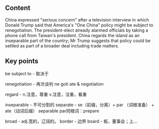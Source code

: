 ## Content

China expressed "serious concern" after a television interview in which Donald Trump said that America's "One China" policy might be subject to renegotiation. The president-elect already alarmed officials by taking a phone call from Taiwan's president. China regards the island as an inseparable part of the country; Mr Trump suggests that policy could be settled as part of a broader deal including trade matters.

## Key points

be subject to - 取决于

renegotiation - 再次谈判		ne goti ate & negotiation

regard - n.注意，尊重 v.注意，注重，看重

inseparable - 不可分割的		separate - se（前缀，分离）+ par （词根准备） + ate（动词后缀）		separable		par同根词：prepare

broad - adj.宽的，辽阔的。	border - 边界		board - 板，董事会；上...